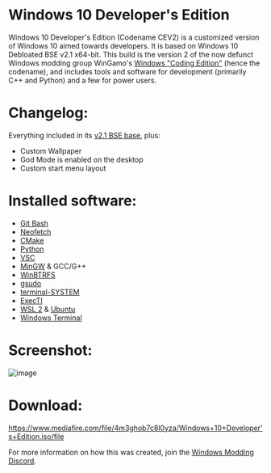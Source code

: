 # Windows 10 Developer's Edition

Windows 10 Developer's Edition (Codename CEV2) is a customized version of Windows 10 aimed towards developers. It is based on Windows 10 Debloated BSE v2.1 x64-bit. This build is the version 2 of the now defunct Windows modding group WinGamo's [Windows "Coding Edition"](https://imgur.com/a/iepwBQ4) (hence the codename), and includes tools and software for development (primarily C++ and Python) and a few for power users.

# Changelog:

Everything included in its [v2.1 BSE base](https://pastebin.com/iuMPQg76), plus:
- Custom Wallpaper
- God Mode is enabled on the desktop
- Custom start menu layout

# Installed software:
- [Git Bash](https://gitforwindows.org/)
- [Neofetch](https://github.com/dylanaraps/neofetch)
- [CMake](https://cmake.org/)
- [Python](https://www.python.org/)
- [VSC](https://code.visualstudio.com/)
- [MinGW](https://sourceforge.net/projects/mingw/) & GCC/G++
- [WinBTRFS](https://github.com/maharmstone/btrfs)
- [gsudo](https://github.com/gerardog/gsudo)
- [terminal-SYSTEM](https://github.com/IveMalfunctioned/NT-Scripts/tree/main/terminal-SYSTEM)
- [ExecTI](https://winaero.com/execti/)
- [WSL 2](https://learn.microsoft.com/en-us/windows/wsl/install) & [Ubuntu](https://apps.microsoft.com/store/detail/ubuntu/9PDXGNCFSCZV)
- [Windows Terminal](https://github.com/microsoft/terminal)

# Screenshot:

![image](https://user-images.githubusercontent.com/20033421/220259790-a0b0b3d6-d57b-488f-8019-54c78dce2eb1.png)

# Download:

https://www.mediafire.com/file/4m3ghob7c8l0yza/Windows+10+Developer's+Edition.iso/file  
  
  
  
  
  
  
  
  
  
For more information on how this was created, join the [Windows Modding Discord](https://discord.gg/hzScjC9re6).
